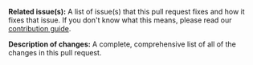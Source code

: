 **Related issue(s):**
A list of issue(s) that this pull request fixes and how it fixes that issue. If you don't know what this means, please read our [contribution guide](https://github.com/codmf/.github/blob/master/CONTRIBUTING.md).

**Description of changes:**
A complete, comprehensive list of all of the changes in this pull request.
